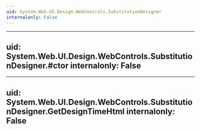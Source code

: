 ```yaml
---
uid: System.Web.UI.Design.WebControls.SubstitutionDesigner
internalonly: False
---
```


---
uid: System.Web.UI.Design.WebControls.SubstitutionDesigner.#ctor
internalonly: False
---

---
uid: System.Web.UI.Design.WebControls.SubstitutionDesigner.GetDesignTimeHtml
internalonly: False
---
